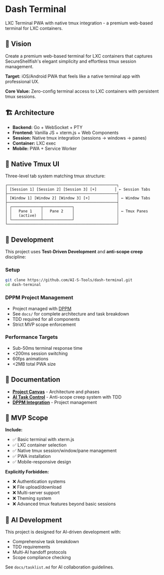 # Dash Terminal

LXC Terminal PWA with native tmux integration - a premium web-based terminal for LXC containers.

## 🎯 Vision

Create a premium web-based terminal for LXC containers that captures SecureShellfish's elegant simplicity and effortless tmux session management.

**Target:** iOS/Android PWA that feels like a native terminal app with professional UX.

**Core Value:** Zero-config terminal access to LXC containers with persistent tmux sessions.

## 🏗️ Architecture

- **Backend:** Go + WebSocket + PTY
- **Frontend:** Vanilla JS + xterm.js + Web Components
- **Session:** Native tmux integration (sessions → windows → panes)
- **Container:** LXC exec
- **Mobile:** PWA + Service Worker

## 📱 Native Tmux UI

Three-level tab system matching tmux structure:

```
┌─────────────────────────────────────────────────┐
│ [Session 1] [Session 2] [Session 3] [+]        │ ← Session Tabs
├─────────────────────────────────────────────────┤
│ [Window 1] [Window 2] [Window 3] [+]            │ ← Window Tabs
├─────────────────────────────────────────────────┤
│ ┌─────────────┬─────────────┐                   │
│ │   Pane 1    │   Pane 2    │                   │ ← Tmux Panes
│ │   (active)  │             │                   │
│ └─────────────┴─────────────┘                   │
└─────────────────────────────────────────────────┘
```

## 🚀 Development

This project uses **Test-Driven Development** and **anti-scope creep** discipline:

### Setup
```bash
git clone https://github.com/AI-S-Tools/dash-terminal.git
cd dash-terminal
```

### DPPM Project Management
- Project managed with [DPPM](https://github.com/AI-S-Tools/dppm)
- See `docs/` for complete architecture and task breakdown
- TDD required for all components
- Strict MVP scope enforcement

### Performance Targets
- Sub-50ms terminal response time
- <200ms session switching
- 60fps animations
- <2MB total PWA size

## 📖 Documentation

- **[Project Canvas](docs/lxc-pwa.md)** - Architecture and phases
- **[AI Task Control](docs/tasklist.md)** - Anti-scope creep system with TDD
- **[DPPM Integration](docs/project.yaml)** - Project management

## 🎯 MVP Scope

**Include:**
- ✅ Basic terminal with xterm.js
- ✅ LXC container selection
- ✅ Native tmux session/window/pane management
- ✅ PWA installation
- ✅ Mobile-responsive design

**Explicitly Forbidden:**
- ❌ Authentication systems
- ❌ File upload/download
- ❌ Multi-server support
- ❌ Theming system
- ❌ Advanced tmux features beyond basic sessions

## 🤖 AI Development

This project is designed for AI-driven development with:
- Comprehensive task breakdown
- TDD requirements
- Multi-AI handoff protocols
- Scope compliance checking

See `docs/tasklist.md` for AI collaboration guidelines.
